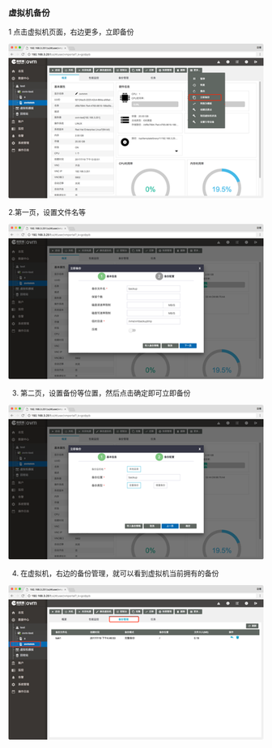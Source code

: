 ### 虚拟机备份

1 点击虚拟机页面，右边更多，立即备份

![](/assets/3.6.11import.png)

2.第一页，设置文件名等

![](/assets/3.6.121import.png)

3. 第二页，设置备份等位置，然后点击确定即可立即备份

![](/assets/3.6.12.3import.png)

4. 在虚拟机，右边的备份管理，就可以看到虚拟机当前拥有的备份

![](/assets/3.6.124import.png)

